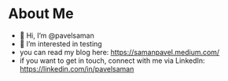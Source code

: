 # About Me

- 👋 Hi, I’m @pavelsaman
- 👀 I’m interested in testing
- you can read my blog here: https://samanpavel.medium.com/
- if you want to get in touch, connect with me via LinkedIn: https://linkedin.com/in/pavelsaman
